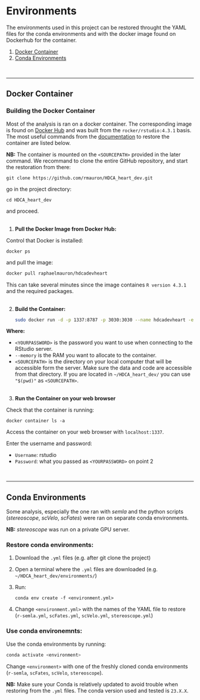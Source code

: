 # Environments

The environments used in this project can be restored throught the YAML files for the conda environments and with the docker image found on Dockerhub for the container.


1. [Docker Container](#docker-container)
2. [Conda Environments](#conda-environments)

<br>

---

## Docker Container

### Building the Docker Container

Most of the analysis is ran on a docker container. The corresponding image is found on [Docker Hub](https://hub.docker.com/r/raphaelmauron/hdcadevheart) and was built from the ```rocker/rstudio:4.3.1``` basis.
The most useful commands from the [documentation](https://docs.docker.com/language/java/run-containers/) to restore the container are listed below.

**NB:** The container is mounted on the ```<SOURCEPATH>``` provided in the later command. We recommand to clone the entire GitHub repository, and start the restoration from there:

   ```
   git clone https://github.com/rmauron/HDCA_heart_dev.git
   ```

go in the project directory:

   ```
   cd HDCA_heart_dev
   ```

and proceed. <br><br>

1. **Pull the Docker Image from Docker Hub:**

Control that Docker is installed:

   ```
   docker ps
   ```

and pull the image:

   ```bash
   docker pull raphaelmauron/hdcadevheart
   ```

This can take several minutes since the image containes ```R version 4.3.1``` and the required packages.<br><br>

2. **Build the Container:**

   ```bash
   sudo docker run -d -p 1337:8787 -p 3030:3030 --name hdcadevheart -e PASSWORD=<YOURPASSWORD> --memory=30g --mount type=bind,source="$(pwd)",target=/home/rstudio -e ROOT=TRUE raphaelmauron/hdcadevheart:latest
   ```

**Where:**
- ```<YOURPASSWORD>``` is the password you want to use when connecting to the RStudio server.
- ```--memory``` is the RAM you want to allocate to the container.
- ```<SOURCEPATH>``` is the directory on your local computer that will be accessible form the server. Make sure the data and code are accessible from that directory. If you are located in ```~/HDCA_heart_dev/``` you can use ```"$(pwd)"``` as ```<SOURCEPATH>```.<br><br>

3. **Run the Container on your web browser**

Check that the container is running:

   ```
   docker container ls -a
   ```

Access the container on your web browser with ```localhost:1337```.

Enter the username and password:

- ```Username```: rstudio
- ```Password```: what you passed as ```<YOURPASSWORD>``` on point 2 

<br>

---

## Conda Environments

Some analysis, especially the one ran with *semla* and the python scripts (*stereoscope*, *scVelo*, *scFates*) were ran on separate conda environments.

**NB:** *stereoscope* was run on a private GPU server.

### Restore conda environments:

1. Download the `.yml` files (e.g. after git clone the project)
2. Open a terminal where the `.yml` files are downloaded (e.g. ```~/HDCA_heart_dev/environments/```)
3. Run:

    ```
    conda env create -f <environment.yml>
    ```

4. Change `<environment.yml>` with the names of the YAML file to restore (`r-semla.yml`, `scFates.yml`, `scVelo.yml`, `stereoscope.yml`)


### Use conda environemnts:

Use the conda environments by running:

   ```bash
   conda activate <environment>
   ```

Change `<environment>` with one of the freshly cloned conda environments (`r-semla`, `scFates`, `scVelo`, `stereoscope`).

**NB:** Make sure your Conda is relatively updated to avoid trouble when restoring from the `.yml` files.
The conda version used and tested is `23.X.X`.

<br><br>